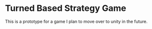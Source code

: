 # Turned Based Strategy Game
This is a prototype for a game I plan to move over to unity in the future.

